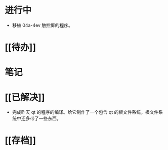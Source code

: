 # 进行中
- 移植 04a-4ev 触控屏的程序。
# [[待办]]

# 笔记

# [[已解决]]
- 完成昨天 qt 的程序的编译。给它制作了一个包含 qt 的根文件系统。根文件系统中还多带了一些东西。
# [[存档]]